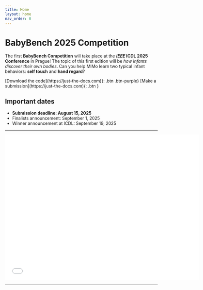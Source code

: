 ```yaml
---
title: Home
layout: home
nav_order: 0
---
```


# BabyBench 2025 Competition

The first **BabyBench Competition** will take place at the ***IEEE* ICDL 2025 Conference** in Prague! The topic of this first edition will be *how infants discover their own bodies*. Can you help MIMo learn two typical infant behaviors: **self touch** and **hand regard**? 

<span>
[Download the code](https://just-the-docs.com){: .btn .btn-purple}
[Make a submission](https://just-the-docs.com){: .btn }
</span>

## Important dates

- **Submission deadline: August 15, 2025**
- Finalists announcement: September 1, 2025
- Winner announcement at ICDL: September 19, 2025

---

<iframe width="640" height="480" src="static/videos/selftouch.mp4" frameborder="0" allowfullscreen></iframe>
<!--<iframe width="640" height="480" src="../../static/videos/handregard.mp4" frameborder="0" allowfullscreen></iframe>-->

---
